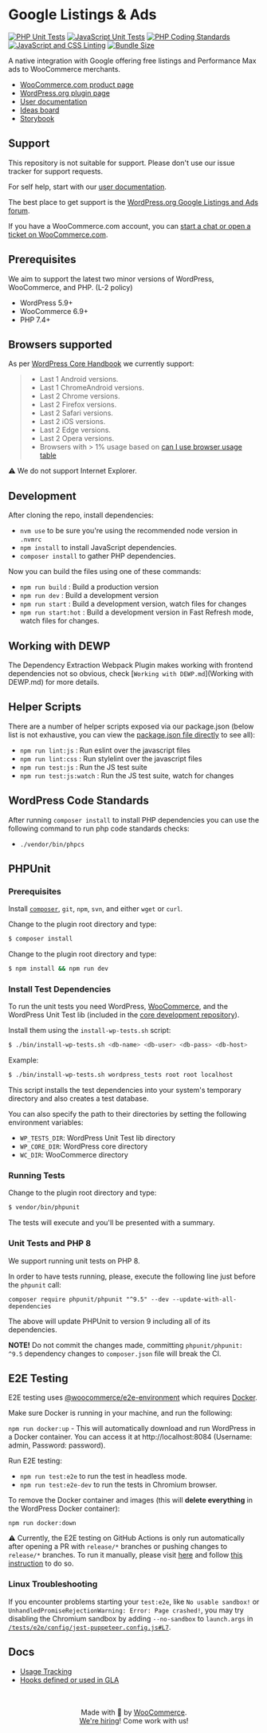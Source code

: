 # Google Listings & Ads

[![PHP Unit Tests](https://github.com/woocommerce/google-listings-and-ads/actions/workflows/php-unit-tests.yml/badge.svg)](https://github.com/woocommerce/google-listings-and-ads/actions/workflows/php-unit-tests.yml)
[![JavaScript Unit Tests](https://github.com/woocommerce/google-listings-and-ads/actions/workflows/js-unit-tests.yml/badge.svg)](https://github.com/woocommerce/google-listings-and-ads/actions/workflows/js-unit-tests.yml)
[![PHP Coding Standards](https://github.com/woocommerce/google-listings-and-ads/actions/workflows/php-coding-standards.yml/badge.svg)](https://github.com/woocommerce/google-listings-and-ads/actions/workflows/php-coding-standards.yml)
[![JavaScript and CSS Linting](https://github.com/woocommerce/google-listings-and-ads/actions/workflows/js-css-linting.yml/badge.svg)](https://github.com/woocommerce/google-listings-and-ads/actions/workflows/js-css-linting.yml)
[![Bundle Size](https://github.com/woocommerce/google-listings-and-ads/actions/workflows/bundle-size.yml/badge.svg)](https://github.com/woocommerce/google-listings-and-ads/actions/workflows/bundle-size.yml)

A native integration with Google offering free listings and Performance Max ads to WooCommerce merchants.

-   [WooCommerce.com product page](https://woocommerce.com/products/google-listings-and-ads/)
-   [WordPress.org plugin page](https://wordpress.org/plugins/google-listings-and-ads/)
-   [User documentation](https://docs.woocommerce.com/document/google-listings-and-ads/)
-   [Ideas board](https://ideas.woocommerce.com/forums/133476-woocommerce?category_id=403986)
-   [Storybook](https://woocommerce.github.io/google-listings-and-ads/)

## Support

This repository is not suitable for support. Please don't use our issue tracker for support requests.

For self help, start with our [user documentation](https://docs.woocommerce.com/document/google-listings-and-ads/).

The best place to get support is the [WordPress.org Google Listings and Ads forum](https://wordpress.org/support/plugin/google-listings-and-ads/).

If you have a WooCommerce.com account, you can [start a chat or open a ticket on WooCommerce.com](https://woocommerce.com/my-account/create-a-ticket/).

## Prerequisites

We aim to support the latest two minor versions of WordPress, WooCommerce, and PHP. (L-2 policy)

-   WordPress 5.9+
-   WooCommerce 6.9+
-   PHP 7.4+

## Browsers supported

As per [WordPress Core Handbook](https://make.wordpress.org/core/handbook/best-practices/browser-support/) we currently support:

> -   Last 1 Android versions.
> -   Last 1 ChromeAndroid versions.
> -   Last 2 Chrome versions.
> -   Last 2 Firefox versions.
> -   Last 2 Safari versions.
> -   Last 2 iOS versions.
> -   Last 2 Edge versions.
> -   Last 2 Opera versions.
> -   Browsers with > 1% usage based on [can I use browser usage table](https://caniuse.com/usage-table)

:warning: We do not support Internet Explorer.

## Development

After cloning the repo, install dependencies:
-   `nvm use` to be sure you're using the recommended node version in `.nvmrc`
-   `npm install` to install JavaScript dependencies.
-   `composer install` to gather PHP dependencies.

Now you can build the files using one of these commands:

-   `npm run build` : Build a production version
-   `npm run dev` : Build a development version
-   `npm run start` : Build a development version, watch files for changes
-   `npm run start:hot` : Build a development version in Fast Refresh mode, watch files for changes.

## Working with DEWP

The Dependency Extraction Webpack Plugin makes working with frontend dependencies not so obvious, check [`Working with DEWP.md`](Working with DEWP.md) for more details.

## Helper Scripts

There are a number of helper scripts exposed via our package.json (below list is not exhaustive, you can view the [package.json file directly](https://github.com/woocommerce/google-listings-and-ads/blob/trunk/package.json#L11) to see all):

-   `npm run lint:js` : Run eslint over the javascript files
-   `npm run lint:css` : Run stylelint over the javascript files
-   `npm run test:js` : Run the JS test suite
-   `npm run test:js:watch` : Run the JS test suite, watch for changes

## WordPress Code Standards

After running `composer install` to install PHP dependencies you can use the following command to run php code standards checks:

-   `./vendor/bin/phpcs`

## PHPUnit

### Prerequisites

Install [`composer`](https://getcomposer.org/), `git`, `npm`, `svn`, and either `wget` or `curl`.

Change to the plugin root directory and type:

```bash
$ composer install
```

Change to the plugin root directory and type:

```bash
$ npm install && npm run dev
```

### Install Test Dependencies

To run the unit tests you need WordPress, [WooCommerce](https://github.com/woocommerce/woocommerce), and the WordPress Unit Test lib (included in the [core development repository](https://make.wordpress.org/core/handbook/testing/automated-testing/phpunit/)).

Install them using the `install-wp-tests.sh` script:

```bash
$ ./bin/install-wp-tests.sh <db-name> <db-user> <db-pass> <db-host>
```

Example:

```bash
$ ./bin/install-wp-tests.sh wordpress_tests root root localhost
```

This script installs the test dependencies into your system's temporary directory and also creates a test database.

You can also specify the path to their directories by setting the following environment variables:

-   `WP_TESTS_DIR`: WordPress Unit Test lib directory
-   `WP_CORE_DIR`: WordPress core directory
-   `WC_DIR`: WooCommerce directory

### Running Tests

Change to the plugin root directory and type:

```bash
$ vendor/bin/phpunit
```

The tests will execute and you'll be presented with a summary.

### Unit Tests and PHP 8

We support running unit tests on PHP 8.

In order to have tests running, please, execute the following line just before the `phpunit` call:
```
composer require phpunit/phpunit "^9.5" --dev --update-with-all-dependencies
```

The above will update PHPUnit to version 9 including all of its dependencies.

**NOTE!** Do not commit the changes made, committing `phpunit/phpunit: ^9.5` dependency changes to `composer.json` file will break the CI. 

## E2E Testing

E2E testing uses [@woocommerce/e2e-environment](https://www.npmjs.com/package/@woocommerce/e2e-environment) which requires [Docker](https://www.docker.com/).

Make sure Docker is running in your machine, and run the following:

`npm run docker:up` - This will automatically download and run WordPress in a Docker container. You can access it at http://localhost:8084 (Username: admin, Password: password).

Run E2E testing:

-   `npm run test:e2e` to run the test in headless mode.
-   `npm run test:e2e-dev` to run the tests in Chromium browser.

To remove the Docker container and images (this will **delete everything** in the WordPress Docker container):

`npm run docker:down`

:warning: Currently, the E2E testing on GitHub Actions is only run automatically after opening a PR with `release/*` branches or pushing changes to `release/*` branches. To run it manually, please visit [here](../../actions/workflows/e2e-tests.yml) and follow [this instruction](https://docs.github.com/en/actions/managing-workflow-runs/manually-running-a-workflow?tool=webui) to do so.

### Linux Troubleshooting

If you encounter problems starting your `test:e2e`, like `No usable sandbox!` or `UnhandledPromiseRejectionWarning: Error: Page crashed!`, you may try disabling the Chromium sandbox by adding `--no-sandbox` to `launch.args` in [`/tests/e2e/config/jest-puppeteer.config.js#L7`](https://github.com/woocommerce/google-listings-and-ads/blob/develop/tests/e2e/config/jest-puppeteer.config.js#L7).

## Docs

- [Usage Tracking](./src/Tracking/README.md)
- [Hooks defined or used in GLA](./src/Hooks/README.md)

<p align="center">
	<br/><br/>
	Made with 💜 by <a href="https://woocommerce.com/">WooCommerce</a>.<br/>
	<a href="https://woocommerce.com/careers/">We're hiring</a>! Come work with us!
</p>
